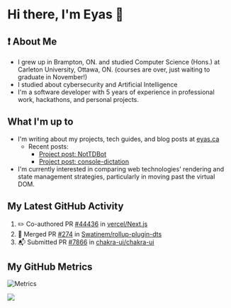 # Hi there, I'm Eyas 👋

<!--
**spiltbeans/spiltbeans** is a ✨ _special_ ✨ repository because its `README.md` (this file) appears on your GitHub profile.

Here are some ideas to get you started:

- 🔭 I’m currently working on ...
- 🌱 I’m currently learning ...
- 👯 I’m looking to collaborate on ...
- 🤔 I’m looking for help with ...
- 💬 Ask me about ...
- 📫 How to reach me: ...
- 😄 Pronouns: ...
- ⚡ Fun fact: ...
-->

## :heavy_exclamation_mark: About Me
- I grew up in Brampton, ON. and studied Computer Science (Hons.) at Carleton University, Ottawa, ON. (courses are over, just waiting to graduate in November!)
- I studied about cybersecurity and Artificial Intelligence
- I'm a software developer with 5 years of experience in professional work, hackathons, and personal projects.

## What I'm up to
- I'm writing about my projects, tech guides, and blog posts at <a href="https://eyas.ca" target="_blank">eyas.ca</a>
  - Recent posts:
    - <a href="https://eyas.ca/projects/nottdbot/" target="_blank">Project post: NotTDBot</a>
    - <a href="https://eyas.ca/projects/console-dictation/" target="_blank">Project post: console-dictation</a>
- I'm currently interested in comparing web technologies' rendering and state management strategies, particularly in moving past the virtual DOM.

## My Latest GitHub Activity
1. :pencil2: Co-authored PR [#44436](https://github.com/vercel/next.js/pull/44436) in [vercel/Next.js](https://github.com/vercel/next.js)
2. 🎉 Merged PR [#274](https://github.com/Swatinem/rollup-plugin-dts/pull/274) in [Swatinem/rollup-plugin-dts](https://github.com/Swatinem/rollup-plugin-dts)
3. :mailbox_with_mail: Submitted PR [#7866](https://github.com/chakra-ui/chakra-ui/pull/7866) in [chakra-ui/chakra-ui](https://github.com/chakra-ui/chakra-ui)

## My GitHub Metrics
![Metrics](https://metrics.lecoq.io/spiltbeans?template=classic&base.header=0&languages=1&gists=1&stackoverflow=1&base=header%2C%20activity%2C%20community%2C%20repositories%2C%20metadata&base.indepth=false&base.hireable=false&base.skip=false&languages=false&languages.skipped=comp4203_g9&languages.limit=8&languages.other=false&languages.colors=github&languages.sections=most-used&languages.indepth=false&languages.analysis.timeout=15&languages.analysis.timeout.repositories=7.5&languages.categories=markup%2C%20programming&languages.recent.categories=markup%2C%20programming&languages.recent.load=300&languages.recent.days=14&gists=false&stackoverflow=false&stackoverflow.user=22116778&stackoverflow.sections=answers-top%2C%20questions-recent&stackoverflow.limit=2&stackoverflow.lines=3&stackoverflow.lines.snippet=2&config.timezone=America%2FToronto)

![](https://komarev.com/ghpvc/?username=spiltbeans)
